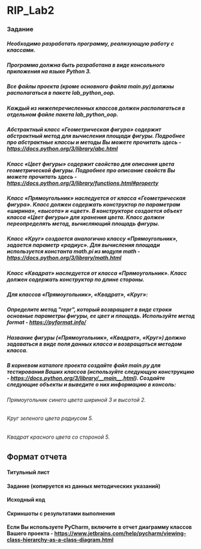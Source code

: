 # RIP_Lab2
### Задание
##### Необходимо разработать программу, реализующую работу с классами.
##### Программа должна быть разработана в виде консольного приложения на языке Python 3.
##### Все файлы проекта (кроме основного файла main.py) должны располагаться в пакете lab_python_oop.
##### Каждый из нижеперечисленных классов должен располагаться в отдельном файле пакета lab_python_oop.
##### Абстрактный класс «Геометрическая фигура» содержит абстрактный метод для вычисления площади фигуры. Подробнее про абстрактные классы и методы Вы можете прочитать здесь - https://docs.python.org/3/library/abc.html 
##### Класс «Цвет фигуры» содержит свойство для описания цвета геометрической фигуры. Подробнее про описание свойств Вы можете прочитать здесь - https://docs.python.org/3/library/functions.html#property 
##### Класс «Прямоугольник» наследуется от класса «Геометрическая фигура». Класс должен содержать конструктор по параметрам «ширина», «высота» и «цвет». В конструкторе создается объект класса «Цвет фигуры» для хранения цвета. Класс должен переопределять метод, вычисляющий площадь фигуры.
##### Класс «Круг» создается аналогично классу «Прямоугольник», задается параметр «радиус». Для вычисления площади используется константа math.pi из модуля math - https://docs.python.org/3/library/math.html 
##### Класс «Квадрат» наследуется от класса «Прямоугольник». Класс должен содержать конструктор по длине стороны.
##### Для классов «Прямоугольник», «Квадрат», «Круг»:
##### Определите метод "repr", который возвращает в виде строки основные параметры фигуры, ее цвет и площадь. Используйте метод format - https://pyformat.info/ 
##### Название фигуры («Прямоугольник», «Квадрат», «Круг») должно задаваться в виде поля данных класса и возвращаться методом класса.
	
##### В корневом каталоге проекта создайте файл main.py для тестирования Ваших классов (используйте следующую конструкцию - https://docs.python.org/3/library/__main__.html). Создайте следующие объекты и выведите о них информацию в консоль:
###### Прямоугольник синего цвета шириной 3 и высотой 2.
###### Круг зеленого цвета радиусом 5.
###### Квадрат красного цвета со стороной 5. 

## Формат отчета
#### Титульный лист
#### Задание (копируется из данных методических указаний)
#### Исходный код
#### Скриншоты с результатами выполнения
#### Если Вы используете PyCharm, включите в отчет диаграмму классов Вашего проекта - https://www.jetbrains.com/help/pycharm/viewing-class-hierarchy-as-a-class-diagram.html 
